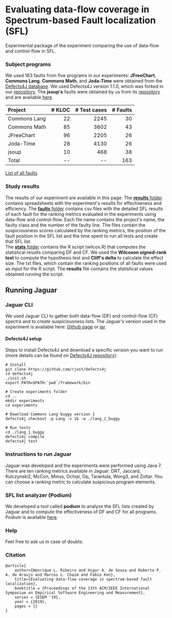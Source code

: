 # Evaluating data-flow coverage in Spectrum-based Fault localization (SFL)
Experimental package of the experiment comparing the use of data-flow and control-flow in SFL.

### Subject programs
We used 163 faults from five programs in our experiments: **JFreeChart**, **Commons Lang**, **Commons Math**, and **Joda-Time** were obtained from the [Defects4J database](https://github.com/rjust/defects4j). We used Defects4J version 1.1.0, which was forked in our [repository](https://github.com/saeg/defects4j/commits/master). The **jsoup's** faults were obtained by us from its [repository](https://github.com/jhy/jsoup/) and are available [here](https://github.com/saeg/experiments/tree/master/jaguar-2015). 

| Project | # KLOC | # Test cases | # Faults |
|:---------|---------:|---------:|---------:|
| Commons Lang | 22 | 2245 | 30 |
| Commons Math | 85 | 3602 | 43 |
| JFreeChart | 96 | 2205 | 26 |
| Joda-Time | 28 | 4130 | 26 |
| jsoup | 10 | 468 | 38 |
| Total | -- | -- | 163 |

[List of all faults](FAULTS.md)

### Study results
The results of our experiment are available in this page. The [**results** folder](https://github.com/saeg/data-flow-sfl/tree/master/results) contains spreadsheets with the experiment's results for effectiveness and efficiency.
The [**faults** folder](https://github.com/saeg/data-flow-sfl/tree/master/results/faults) contains csv files with the detailed SFL results of each fault for the ranking metrics evaluated in the experiments using data-flow and control-flow. Each file name contains the project's name, the faulty class and the number of the faulty line. The files contain the suspiciousness scores calculated by the ranking metrics, the position of the fault position in the SFL list and the time spent to run all tests and create that SFL list.  
The [**stats** folder](https://github.com/saeg/data-flow-sfl/tree/master/results/stats) contains the R script (wilcox.R) that computes the statistical results comparing DF and CF. We used the **Wilcoxon signed-rank test** to compute the hypothesis test and  **Cliff's delta** to calculate the effect size. The txt files, which contain the ranking positions of all faults were used as input for the R script. The **results** file contains the statistical values obtained running the script.

## Running Jaguar

### Jaguar CLI
We used Jaguar CLI to gather both data-flow (DF) and control-flow (CF) spectra and to create suspiciousness lists.
The Jaguar's version used in the experiment is available here: [Github page](https://github.com/saeg/jaguar/releases/tag/jaguar-0.0.6-4f9d6f0) or [jar](https://github.com/saeg/jaguar/releases/download/jaguar-0.0.6-4f9d6f0/br.usp.each.saeg.jaguar.core-0.0.6-SNAPSHOT-jar-with-dependencies.jar).

#### Defects4J setup
Steps to install Defects4J and download a specific version you want to run (more details can be found on [Defects4J repository](https://github.com/rjust/defects4j)):

```shell
# Install
git clone https://github.com/rjust/defects4j
cd defects4j
./init.sh
export PATH=$PATH:`pwd`/framework/bin

# Create experiments folder
cd ..
mkdir experiments
cd experiments

# Download Commons Lang buggy version 1
defects4j checkout -p Lang -v 1b -w ./lang_1_buggy

# Run tests
cd ./lang_1_buggy
defects4j compile
defects4j test
```

### Instructions to run Jaguar
Jaguar was developed and the experiments were performed using Java 7.
There are ten ranking metrics available in Jaguar: DRT, Jaccard, Kulczynski2, McCon, Minus, Ochiai, Op, Tarantula, Wong3, and Zoltar.
You can choose a ranking metric to calculate suspicious program elements.

### SFL list analyzer (Podium)
We developed a tool called **podium** to analyze the SFL lists created by Jaguar and to compute the effectiveness of DF and CF for all programs. Podium is available [here](https://github.com/saeg/podium).

### Help
Feel free to ask us in case of doubts.

### Citation
```
@article{
	author={Henrique L. Ribeiro and Higor A. de Souza and Roberto P. A. de Araujo and Marcos L. Chaim and Fabio Kon},
	title={Evaluating data-flow coverage in spectrum-based fault localization},
	booktitle = {Proceedings of the 13th ACM/IEEE International Symposium on Empirical Software Engineering and Measurement},
	series = {ESEM '19},
	year = {2019},
	pages = {}
}
```
